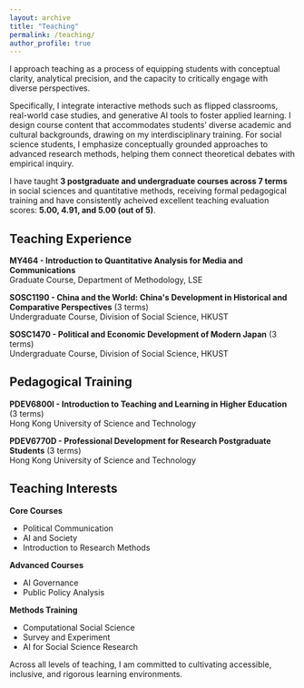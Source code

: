 ```yaml
---
layout: archive
title: "Teaching"
permalink: /teaching/
author_profile: true
---
```


I approach teaching as a process of equipping students with conceptual clarity, analytical precision, and the capacity to critically engage with diverse perspectives.

Specifically, I integrate interactive methods such as flipped classrooms, real-world case studies, and generative AI tools to foster applied learning. I design course content that accommodates students’ diverse academic and cultural backgrounds, drawing on my interdisciplinary training. For social science students, I emphasize conceptually grounded approaches to advanced research methods, helping them connect theoretical debates with empirical inquiry.

I have taught **3 postgraduate and undergraduate courses across 7 terms** in social sciences and quantitative methods, receiving formal pedagogical training and have consistently acheived excellent teaching evaluation scores: **5.00, 4.91, and 5.00 (out of 5)**.

## Teaching Experience

**MY464 - Introduction to Quantitative Analysis for Media and Communications**  
Graduate Course, Department of Methodology, LSE

**SOSC1190 - China and the World: China's Development in Historical and Comparative Perspectives** (3 terms)  
Undergraduate Course, Division of Social Science, HKUST

**SOSC1470 - Political and Economic Development of Modern Japan** (3 terms)  
Undergraduate Course, Division of Social Science, HKUST

## Pedagogical Training

**PDEV6800I - Introduction to Teaching and Learning in Higher Education** (3 terms)  
Hong Kong University of Science and Technology  

**PDEV6770D - Professional Development for Research Postgraduate Students** (3 terms)  
Hong Kong University of Science and Technology  

## Teaching Interests

**Core Courses**
- Political Communication
- AI and Society
- Introduction to Research Methods

**Advanced Courses**
- AI Governance
- Public Policy Analysis

**Methods Training**
- Computational Social Science
- Survey and Experiment
- AI for Social Science Research

Across all levels of teaching, I am committed to cultivating accessible, inclusive, and rigorous learning environments.
